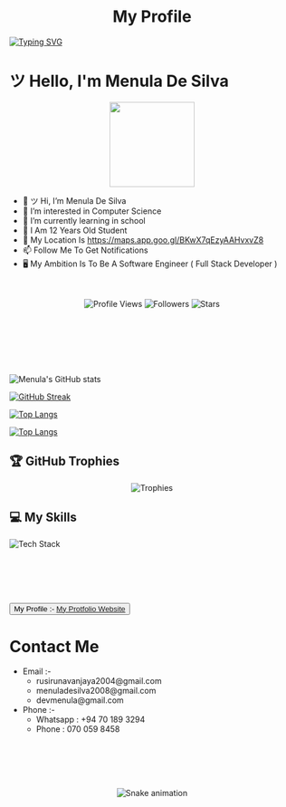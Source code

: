 
<h1><center>My Profile</center></h1>

[![Typing SVG](https://readme-typing-svg.herokuapp.com?font=Fira+Code&pause=1000&color=30F70E&width=435&lines=Hi+%F0%9F%91%8B+I+Am+Menula+De+Silva;I+Am+A+Full+Stack+Developer;I+Am+A+Student+Of+ICET+Campus;I+Always+Learning+Something+%F0%9F%98%84%F0%9F%98%84;Follow+Me+To+Get+Notifications+%F0%9F%94%94++%F0%9F%94%94+)](https://git.io/typing-svg)


<h1>ツ Hello, I'm Menula De Silva </h1>

<div align="center">
  <img height="150" src="https://github.com/7oSkaaa/7oSkaaa/blob/main/Images/about_me.gif?raw=true"/>
</div>


- 👋 ツ Hi, I’m Menula De Silva
- 👀 I’m interested in Computer Science
- 🌱 I’m currently learning in school
- 🧒 I Am 12 Years Old Student
- 🏡 My Location Is https://maps.app.goo.gl/BKwX7qEzyAAHvxvZ8
- 📫 Follow Me To Get Notifications
- 🖥 My Ambition Is To Be A Software Engineer ( Full Stack Developer )
<br><br><br>


<div align="center">
  <img src="https://komarev.com/ghpvc/?username=Menula-De-Silva&style=for-the-badge&color=00ff00" alt="Profile Views" />
  <img src="https://img.shields.io/github/followers/Menula-De-Silva?style=for-the-badge&color=00ff00" alt="Followers" />
  <img src="https://img.shields.io/github/stars/Menula-De-Silva?style=for-the-badge&color=00ff00" alt="Stars" />
</div>
<br><br><br><br><br><br>

![Menula's GitHub stats](https://github-readme-stats.vercel.app/api?username=Menula-De-Silva&show_icons=true&theme=radical)

[![GitHub Streak](https://github-readme-streak-stats.herokuapp.com/?user=Menula-De-Silva&theme=dark)](https://git.io/streak-stats)


[![Top Langs](https://github-readme-stats.vercel.app/api/top-langs/?username=Menula-De-Silva&layout=donut-vertical&theme=tokyonight)](https://github.com/Menula-De-Silva/github-readme-stat)

[![Top Langs](https://github-readme-stats.vercel.app/api/top-langs/?username=Menula-De-Silva&layout=pie&theme=tokyonight)](https://github.com/Menula-De-Silva/github-readme-stats)



## 🏆 GitHub Trophies
<div align="center">
  <img src="https://github-profile-trophy.vercel.app/?username=Menula-De-Silva&theme=radical&no-frame=true&no-bg=false&margin-w=4&row=1" alt="Trophies"/>
</div>

## 💻 My Skills

![Tech Stack](https://skillicons.dev/icons?i=angular,arduino,bootstrap,css,dart,ts,express,figma,firebase,flutter,html,java,js,jquery,mysql,nodejs,php,postman,py,r,react,threejs,unity,wordpress,&perline=10&theme=dark)

<br><br><br><br>





<button >My Profile :- <a link="https://menula-de-silva.glitch.me/" href="https://menula-de-silva.glitch.me/">My Protfolio Website</a></button>



</html>

<h1>Contact Me</h1>
<ul>
  <li>Email :- 
    <ul>
      <li>rusirunavanjaya2004@gmail.com</li>
      <li>menuladesilva2008@gmail.com</li>
      <li>devmenula@gmail.com</li>
  </ul>
  </li>
  <li>Phone :-
    <ul>
      <li>Whatsapp : +94 70 189 3294</li>
      <li>Phone : 070 059 8458</li>
    </ul>
  </li>
</ul>




<br><br><br><br>



<div align="center">
  <img src="https://github.com/Menula-De-Siva/Menula-De-Siva/blob/output/github-snake-dark.svg" alt="Snake animation" />
</div>







